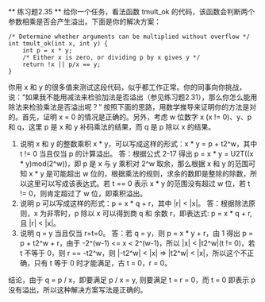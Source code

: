 ** 练习题2.35 ** 给你一个任务，看法函数 tmult_ok 的代码，该函数会判断两个参数相乘是否会产生溢出。下面是你的解决方案：
```
/* Determine whether arguments can be multiplied without overflow */
int tmult_ok(int x, int y) {
	int p = x * y;
	/* Either x is zero, or dividing p by x gives y */
	return !x || p/x == y;
}
```

你用 x 和 y 的很多值来测试这段代码，似乎都工作正常。你的同事向你挑战，说：“如果我不能用减法来检验加法是否溢出（参见练习题2.31），那么你怎么能用除法来检验乘法是否溢出呢？”
按照下面的思路，用数学推导来证明你的方法是对的。首先，证明 x = 0 的情况是正确的。另外，考虑 w 位数字 x (x != 0)、y、p 和 q，这里 p 是 x 和 y 补码乘法的结果，而 q 是 p 除以 x 的结果。
1. 说明 x 和 y 的整数乘积 x * y，可以写成这样的形式：x * y = p + t2^w，其中 t != 0 当且仅当 p 的计算溢出。
答：根据公式 2-17 得出 p = x * y = U2T((x * y)mod(2^w))，即 p 是 x 与 y 乘积对 2^w 取余，那么根据 x 和 y 的范围可知 x * y 是可能超出 w 位的，根据乘法的规则，求余的数即是整除的除数，所以这里可以写成该表达式。若 t == 0 表示 x * y 的范围没有超过 w 位，若 t != 0，则肯定超过了 w 位，即乘积溢出。
2. 说明 p 可以写成这样的形式：p = x * q + r，其中 |r| < |x|。
答：根据除法原则，x 为非零时，p 除以 x 可以得到商 q 和 余数 r，即表达式: p = x * q + r, 且 |r| < |x|。
3. 说明 q = y 当且仅当 r=t=0。
答：若 q = y，则 p = x * y + r，由 1 得出 p = p + t2^w + r，由于 -2^(w-1) <= x < 2^(w-1)，所以 |x| < |t2^w|(t != 0)，若 t 不等于 0，则 r == -t2^w，则 |-t2^w| < |x| => |t2^w| < |x|，所以这个不正确，只有 t 等于 0 时才能满足，古 t = 0，r = 0。

结论，由于 q = p / x，即要满足 p / x = y, 则要满足 t = r = 0，而 t = 0 即表示 p 没有溢出，所以这种解决方案写法是正确的。
